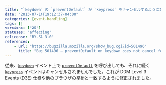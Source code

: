 ```yaml
---
title: "`keydown` の `preventDefault` が `keypress` をキャンセルするようになりました"
date: "2013-07-14T19:12:37-04:00"
categories: [event-handling]
tags: []
versions: ["25"]
statuses: "affecting"
cclicense: "BY-SA 3.0"
references:
    - url: "https://bugzilla.mozilla.org/show_bug.cgi?id=501496"
      title: "Bug 501496 – preventDefault on keydown does not cancel following keypress"
---
```

従来、[`keydown`](https://developer.mozilla.org/ja/docs/Web/Reference/Events/keydown) イベント上で [`preventDefault`](https://developer.mozilla.org/ja/docs/Web/API/event.preventDefault) を呼び出しても、それに続く [`keypress`](https://developer.mozilla.org/ja/docs/Web/Reference/Events/keypress) イベントはキャンセルされませんでした。これが DOM Level 3 Events (D3E) 仕様や他のブラウザの挙動と一致するように修正されました。
